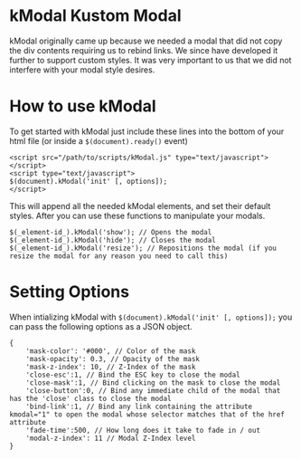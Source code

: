 kModal Kustom Modal
===================
kModal originally came up because we needed a modal that did not copy the div contents requiring us to rebind links. We since have developed it further to support custom styles. It was very important to us that we did not interfere with your modal style desires.

How to use kModal
=================
To get started with kModal just include these lines into the bottom of your html file (or inside a `$(document).ready()` event)

	<script src="/path/to/scripts/kModal.js" type="text/javascript"></script>
	<script type="text/javascript">
	$(document).kModal('init' [, options]);
	</script>

This will append all the needed kModal elements, and set their default styles. After you can use these functions to manipulate your modals.

	$(_element-id_).kModal('show'); // Opens the modal
	$(_element-id_).kModal('hide'); // Closes the modal
	$(_element-id_).kModal('resize'); // Repositions the modal (if you resize the modal for any reason you need to call this)

Setting Options
===============
When intializing kModal with `$(document).kModal('init' [, options]);` you can pass the following options as a JSON object.

	{
		'mask-color': '#000', // Color of the mask
		'mask-opacity': 0.3, // Opacity of the mask
		'mask-z-index': 10, // Z-Index of the mask
		'close-esc':1, // Bind the ESC key to close the modal
		'close-mask':1, // Bind clicking on the mask to close the modal
		'close-button':0, // Bind any immediate child of the modal that has the 'close' class to close the modal
		'bind-link':1, // Bind any link containing the attribute kmodal="1" to open the modal whose selector matches that of the href attribute
		'fade-time':500, // How long does it take to fade in / out
		'modal-z-index': 11 // Modal Z-Index level
	}
